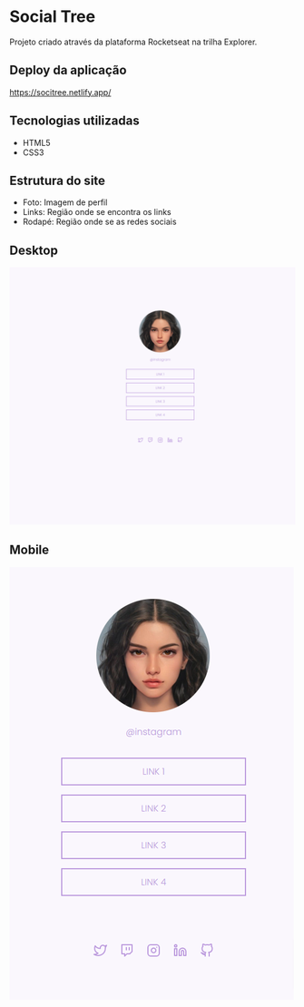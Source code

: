 # Social Tree
Projeto criado através da plataforma Rocketseat na trilha Explorer.
## Deploy da aplicação

https://socitree.netlify.app/

## Tecnologias utilizadas

+ HTML5
+ CSS3

## Estrutura do site

+ Foto: Imagem de perfil
+ Links: Região onde se encontra os links
+ Rodapé: Região onde se as redes sociais

## Desktop

<img src=".github/social-tree-desktop.png">

## Mobile

<img src=".github/social-tree-mobile.png">